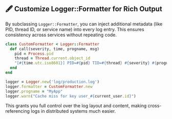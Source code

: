 ## 🖋️ Customize Logger::Formatter for Rich Output

By subclassing `Logger::Formatter`, you can inject additional metadata (like PID, thread ID, or service name) into every log entry. This ensures consistency across services without repeating code.

```ruby
class CustomFormatter < Logger::Formatter
  def call(severity, time, progname, msg)
    pid = Process.pid
    thread = Thread.current.object_id
    "[#{time.utc.iso8601}] PID=#{pid} TID=#{thread} #{severity} #{progname}: #{msg}\n"
  end
end

logger = Logger.new('log/production.log')
logger.formatter = CustomFormatter.new
logger.progname = "MyApp"
logger.warn("Cache miss for key user_#{current_user.id}")
```

This grants you full control over the log layout and content, making cross-referencing logs in distributed systems much easier.